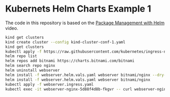# Kubernets Helm Charts Example 1

The code in this repository is based on the
[Package Management with Helm](https://youtu.be/zka4lJbA-y4)
video.

```bash
kind get clusters
kind create cluster --config kind-cluster-conf-1.yaml
kind get clusters
kubectl apply -f https://raw.githubusercontent.com/kubernetes/ingress-nginx/main/deploy/static/provider/kind/deploy.yaml
helm repo list
helm repos add bitnami https://charts.bitnami.com/bitnami
helm search repo nginx
helm uninstall webserver
helm install -f webserver.helm.vals.yaml webserver bitnami/nginx --dry-run --debug
helm install -f webserver.helm.vals.yaml webserver bitnami/nginx
kubectl apply -f webserver.ingress.yaml
kubectl exec -it webserver-nginx-5d88f4d8b-fkgvr -- curl webserver-nginx.default.svc.cluster.local
```
